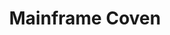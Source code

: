 ---
description: Artwork for Mainframe Coven project
title: Mainframe Coven
level: Other Logos
featured_image: horizontal/color/mainframe-coven-horizontal-color.svg
layout: logos
---